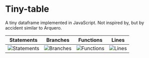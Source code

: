 # Tiny-table

A tiny dataframe implemented in JavaScript. Not inspired by, but by accident similar to Arquero.

| Statements                  | Branches                | Functions                 | Lines             |
| --------------------------- | ----------------------- | ------------------------- | ----------------- |
| ![Statements](https://img.shields.io/badge/statements-81.39%25-yellow.svg?style=flat) | ![Branches](https://img.shields.io/badge/branches-70%25-red.svg?style=flat) | ![Functions](https://img.shields.io/badge/functions-76.92%25-red.svg?style=flat) | ![Lines](https://img.shields.io/badge/lines-83.82%25-yellow.svg?style=flat) |
